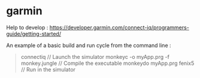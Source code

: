 # garmin

Help to develop : 
https://developer.garmin.com/connect-iq/programmers-guide/getting-started/

An example of a basic build and run cycle from the command line :
> connectiq                                       // Launch the simulator
> monkeyc -o myApp.prg -f monkey.jungle           // Compile the executable
> monkeydo myApp.prg fenix5                       // Run in the simulator